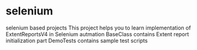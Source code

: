 # selenium
selenium based projects
This project helps you to learn implementation of ExtentReportsV4 in Selenium autmation
BaseClass contains Extent report initialization part
DemoTests contains sample test scripts
